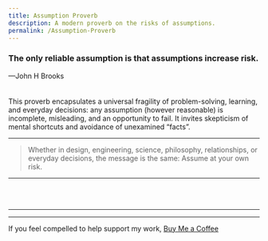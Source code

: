```yaml
---
title: Assumption Proverb
description: A modern proverb on the risks of assumptions.
permalink: /Assumption-Proverb
---
```


### The only reliable assumption is that assumptions increase risk.
 —John H Brooks
<br><br><br>
This proverb encapsulates a universal fragility of problem-solving, learning, and everyday decisions: any assumption (however reasonable) is incomplete, misleading, and an opportunity to fail. It invites skepticism of mental shortcuts and avoidance of unexamined “facts”.

---

> Whether in design, engineering, science, philosophy, relationships, or everyday decisions, the message is the same: Assume at your own risk.

---
<br><br>

---

---

If you feel compelled to help support my work, [Buy Me a Coffee](https://coff.ee/jhbrooks13)

